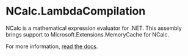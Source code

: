 # NCalc.LambdaCompilation

NCalc is a mathematical expression evaluator for .NET.
This assembly brings support to Microsoft.Extensions.MemoryCache for NCalc.

For more information, [read the docs](https://ncalc.github.io/ncalc/articles/plugins/memory_cache.html).